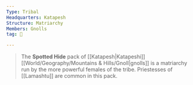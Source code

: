 ```yaml
---
Type: Tribal
Headquarters: Katapesh
Structure: Matriarchy
Members: Gnolls
tag: 👥

---
```


> The **Spotted Hide** pack of [[Katapesh|Katapeshi]] [[World/Geography/Mountains & Hills/Gnoll|gnolls]] is a matriarchy run by the more powerful females of the tribe. Priestesses of [[Lamashtu]] are common in this pack.







